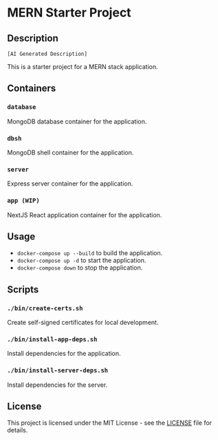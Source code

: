 # MERN Starter Project

## Description

`[AI Generated Description]`

This is a starter project for a MERN stack application.

## Containers

### `database`

MongoDB database container for the application.

### `dbsh`

MongoDB shell container for the application.

### `server`

Express server container for the application.

### `app (WIP)`

NextJS React application container for the application.

## Usage

- `docker-compose up --build` to build the application.
- `docker-compose up -d` to start the application.
- `docker-compose down` to stop the application.

## Scripts

### `./bin/create-certs.sh`

Create self-signed certificates for local development.

### `./bin/install-app-deps.sh`

Install dependencies for the application.

### `./bin/install-server-deps.sh`

Install dependencies for the server.

## License

This project is licensed under the MIT License - see the [LICENSE](LICENSE) file for details.